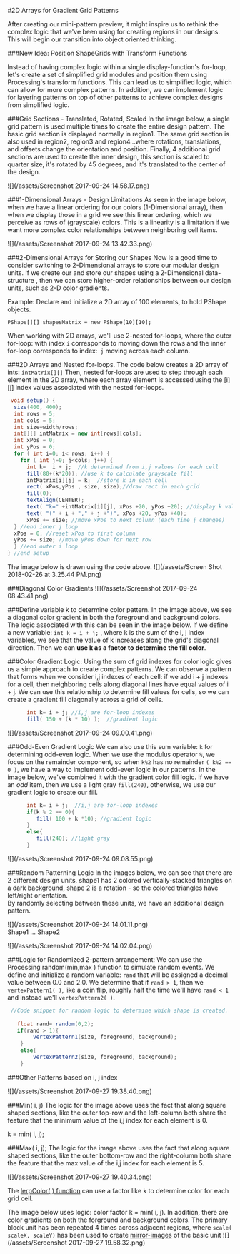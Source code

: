 #2D Arrays for Gradient Grid Patterns

After creating our mini-pattern preview, it might inspire us to rethink the complex logic that we've been using for creating regions in our designs. This will begin our transition into object oriented thinking.

###New Idea: Position ShapeGrids with Transform Functions 

Instead of having complex logic within a single display-function's for-loop, let's create a set of simplified grid modules and position them using Processing's transform functions.  This can lead us to simplified logic, which can allow for more complex patterns.  In addition, we can implement logic for layering patterns on top of other patterns to achieve complex designs from simplified logic.  

###Grid Sections - Translated, Rotated, Scaled
In the image below, a single grid pattern is used multiple times to create the entire design pattern. The basic grid section is displayed normally in region1.  The same grid section is also used in region2, region3 and region4...where rotations, translations, and offsets change the orientation and position.  Finally, 4 additional grid sections are used to create the inner design, this section is scaled to quarter size, it's rotated by 45 degrees, and it's translated to the center of the design.

![](/assets/Screenshot 2017-09-24 14.58.17.png)

###1-Dimensional Arrays - Design Limitations
As seen in the image below, when we have a linear ordering for our colors (1-Dimensional array), then when we display those in a grid we see this linear ordering, which we perceive as rows of (grayscale) colors. This is a linearity is a limitation if we want more complex color relationships between neighboring cell items.


![](/assets/Screenshot 2017-09-24 13.42.33.png)


###2-Dimensional Arrays for Storing our Shapes
Now is a good time to consider switching to 2-Dimensional arrays to store our modular design units. 
If we create our and store our shapes using a 2-Dimensional data-structure , then we can store higher-order relationships between our design units, such as 2-D color gradients. 

Example:  Declare and initialize a 2D array of 100 elements, to hold PShape objects.

`PShape[][] shapesMatrix = new PShape[10][10];`

When working with 2D arrays, we'll use 2-nested for-loops, where the outer for-loop: with index `i` corresponds to moving down the rows and the inner for-loop corresponds to index:` j` moving across each column. 

###2D Arrays and Nested for-loops.
The code below creates a 2D array of ints:  `intMatrix[][]`
Then, nested for-loops are used to step through each element in the 2D array, where each array element is accessed using the [i][j] index values associated with the nested for-loops.



```java
 void setup() {
  size(400, 400);
  int rows = 5;
  int cols = 5;
  int size=width/rows;
  int[][] intMatrix = new int[rows][cols];
  int xPos = 0;
  int yPos = 0;
  for ( int i=0; i< rows; i++) {
    for ( int j=0; j<cols; j++) {
      int k=  i + j;  //k determined from i,j values for each cell
      fill(80+(k*20)); //use k to calculate grayscale fill
      intMatrix[i][j] = k;  //store k in each cell
      rect( xPos,yPos , size, size);//draw rect in each grid
      fill(0);
      textAlign(CENTER);
      text( "k=" +intMatrix[i][j], xPos +20, yPos +20); //display k value for each 2D Array element
      text( "(" + i + "," + j +")", xPos +20, yPos +40);
      xPos += size; //move xPos to next column (each time j changes)
  } //end inner j loop
  xPos = 0; //reset xPos to first column
  yPos += size; //move yPos down for next row
  } //end outer i loop
} //end setup


```
The image below is drawn using the code above. 
![](/assets/Screen Shot 2018-02-26 at 3.25.44 PM.png)

###Diagonal Color Gradients
![](/assets/Screenshot 2017-09-24 08.43.41.png) 

###Define variable k to determine color pattern.
In the image above, we see a diagonal color gradient in both the foreground and background colors. The logic associated with this can be seen in the image below.  If we define a new variable: `int k = i + j;` , where k is the sum of the i, j index variables, we see that the value of k increases along the grid's diagonal direction.  Then we can **use k as a factor to determine the fill color**. 

###Color Gradient Logic:
Using the sum of grid indexes for color logic gives us a simple approach to create complex patterns.  We can observe a pattern that forms when we consider i,j indexes of each cell:  if we add i + j indexes for a cell, then neighboring cells along diagonal lines have equal values of i + j.  We can use this relationship to determine fill values for cells, so we can create a gradient fill diagonally across a grid of cells.  
    

```java
      int k= i + j; //i,j are for-loop indexes
      fill( 150 + (k * 10) );  //gradient logic
```

![](/assets/Screenshot 2017-09-24 09.00.41.png)

###Odd-Even Gradient Logic
We can also use this sum variable: `k` for determining odd-even logic.  When we use the modulus operator `%`, we focus on the remainder component, so when `k%2` has no remainder `( k%2 == 0 )`, we have a way to implement odd-even logic in our patterns. In the image below, we've combined it with the gradient color fill logic. If we  have an _odd_ item, then we use a light gray `fill(240)`, otherwise, we use our gradient logic to create our fill.

```java
      int k= i + j;  //i,j are for-loop indexes
      if(k % 2 == 0){
         fill( 100 + k *10); //gradient logic
      }
      else{
         fill(240); //light gray
      }
```


![](/assets/Screenshot 2017-09-24 09.08.55.png)


###Random Patterning Logic 
In the images below, we can see that there are 2 different design units, shape1 has 2 colored vertically-stacked triangles on a dark background, shape 2 is a rotation - so the colored triangles have left/right orientation.  
By randomly selecting between these units, we have an additional design pattern. 

![](/assets/Screenshot 2017-09-24 14.01.11.png)  
Shape1  ... Shape2

![](/assets/Screenshot 2017-09-24 14.02.04.png)

###Logic for Randomized 2-pattern arrangement:
We can use the Processing random(min,max ) function to simulate random events. We define and initialize a random variable: `rand` that will be assigned a decimal value between 0.0 and 2.0.   We determine that if `rand > 1`, then we `vertexPattern1( )`, like a coin flip, roughly half the time we'll have `rand < 1` and instead we'll `vertexPattern2( )`.  
          

```java
 //Code snippet for random logic to determine which shape is created.
          
   float rand= random(0,2); 
   if(rand > 1){
        vertexPattern1(size, foreground, background);
    }
    else{
        vertexPattern2(size, foreground, background); 
    }

```

###Other Patterns based on i, j index

![](/assets/Screenshot 2017-09-27 19.38.40.png)

###Min( i, j)
The logic for the image above uses the fact that along square shaped sections, like the outer top-row and the left-column both share the feature that the minimum value of the i,j index for each element is 0.

 k = min( i, j); 
 
 ###Max( i, j);
The logic for the image above uses the fact that along square shaped sections, like the outer bottom-row and the right-column both share the feature that the max value of the i,j index for each element is 5.
 
![](/assets/Screenshot 2017-09-27 19.40.34.png)  
 
 The [lerpColor( ) function](https://kdoore.gitbooks.io/cs1335/content/lerpcolor-and-map.html) can use a factor like k to determine color for each grid cell. 

The image below uses logic:  color factor k = min( i, j).  In addition, there are color gradients on both the forground and background colors.  The primary block unit has been repeated 4 times across adjacent regions, where  `scale( scaleX, scaleY)` has been used to create [mirror-images](https://kdoore.gitbooks.io/cs1335/content/transforms-for-position-rotation-scale-of-shapematrix-elements.html) of the basic unit 
![](/assets/Screenshot 2017-09-27 19.58.32.png)





